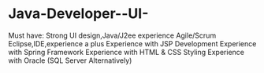 Java-Developer--UI-
===================

Must have: Strong UI design,Java/J2ee experience Agile/Scrum Eclipse,IDE,experience a plus Experience with JSP Development Experience with Spring Framework Experience with HTML &amp; CSS Styling Experience with Oracle (SQL Server Alternatively)  
